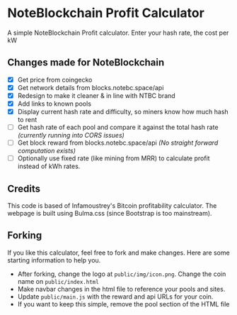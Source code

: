 # NoteBlockchain Profit Calculator

A simple NoteBlockchain Profit calculator. Enter your hash rate, the cost per kW

## Changes made for NoteBlockchain
- [x] Get price from coingecko
- [x] Get network details from blocks.notebc.space/api
- [x] Redesign to make it cleaner & in line with NTBC brand
- [x] Add links to known pools
- [x] Display current hash rate and difficulty, so miners know how much hash to rent
- [ ] Get hash rate of each pool and compare it against the total hash rate *(currently running into CORS issues)*
- [ ] Get block reward from blocks.notebc.space/api *(No straight forward computation exists)*
- [ ] Optionally use fixed rate (like mining from MRR) to calculate profit instead of kWh rates.

## Credits
This code is based of Infamoustrey's Bitcoin profitability calculator. The webpage is built
using Bulma.css (since Bootstrap is too mainstream).

## Forking
If you like this calculator, feel free to fork and make changes. Here are some starting information to help you.

- After forking, change the logo at `public/img/icon.png`. Change the coin name on `public/index.html`
- Make navbar changes in the html file to reference your pools and sites.
- Update `public/main.js` with the reward and api URLs for your coin.
- If you want to keep this simple, remove the pool section of the HTML file